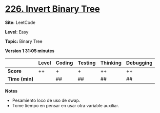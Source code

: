 # [226. Invert Binary Tree](https://leetcode.com/problems/invert-binary-tree/description/)

**Site:** LeetCode

**Level:** Easy 

**Topic:** Binary Tree

**Version 1 31:05 minutes**

|           | Level | Coding | Testing | Thinking | Debugging  |
|-----------|-------|--------|---------|----------|------------|
| **Score** | ++    | +      | +       | ++       | ++         |
| **Time (min)** | | ## | ## | ## | ## |

**Notes**
- Pesamiento loco de uso de swap.
- Tome tiempo en pensar en usar otra variable auxiliar.
